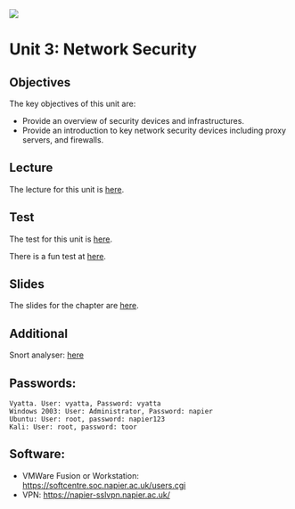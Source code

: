 <img src="https://github.com/billbuchanan/csn09112/blob/master/zadditional/top_csn09112.png"/>

# Unit 3: Network Security
## Objectives
The key objectives of this unit are:</p>

* Provide an overview of security devices and infrastructures.
* Provide an introduction to key network security devices including proxy servers, and firewalls.

## Lecture
The lecture for this unit is [here](https://www.youtube.com/watch?v=US2yqycKQik).

## Test
The test for this unit is [here](https://asecuritysite.com/tests/tests?sortBy=cyberdata02).

There is a fun test at [here](https://asecuritysite.com/tests/fun?sortBy=cyberdata02).

## Slides
The slides for the chapter are [here](https://github.com/billbuchanan/csn09112/blob/master/week03_ns/lecture/unit03_nets.pdf).

## Additional
Snort analyser: <a href="https://asecuritysite.com/forensics/snort2">here</a>

## Passwords:

```
Vyatta. User: vyatta, Password: vyatta
Windows 2003: User: Administrator, Password: napier
Ubuntu: User: root, password: napier123
Kali: User: root, password: toor
```

## Software:

* VMWare Fusion or Workstation: https://softcentre.soc.napier.ac.uk/users.cgi
* VPN: https://napier-sslvpn.napier.ac.uk/





